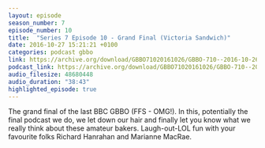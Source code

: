 ```yaml
---
layout: episode
season_number: 7
episode_number: 10
title:  "Series 7 Episode 10 - Grand Final (Victoria Sandwich)"
date: 2016-10-27 15:21:21 +0100
categories: podcast gbbo
link: https://archive.org/download/GBBO71020161026/GBBO-710--2016-10-26.mp3
podcast_link: https://archive.org/download/GBBO71020161026/GBBO-710--2016-10-26.mp3
audio_filesize: 48680448
audio_duration: "38:43"
highlighted_episode: true
---
```

The grand final of the last BBC GBBO (FFS - OMG!). In this, potentially the final podcast we do, we let down our hair and finally let you know what we really think about these amateur bakers. Laugh-out-LOL fun with your favourite folks Richard Hanrahan and Marianne MacRae.
